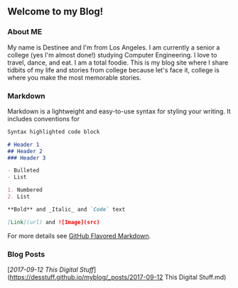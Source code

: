 ## Welcome to my Blog!

### About ME

My name is Destinee and I'm from Los Angeles. I am currently a senior a college (yes I'm almost done!) studying Computer Engineering. I love to travel, dance, and eat. I am a total foodie. This is my blog site where I share tidbits of my life and stories from college because let's face it, college is where you make the most memorable stories.

### Markdown

Markdown is a lightweight and easy-to-use syntax for styling your writing. It includes conventions for

```markdown
Syntax highlighted code block

# Header 1
## Header 2
### Header 3

- Bulleted
- List

1. Numbered
2. List

**Bold** and _Italic_ and `Code` text

[Link](url) and ![Image](src)
```

For more details see [GitHub Flavored Markdown](https://guides.github.com/features/mastering-markdown/).

### Blog Posts

[_2017-09-12 This Digital Stuff_](https://desstuff.github.io/myblog/_posts/2017-09-12 This Digital Stuff.md)


